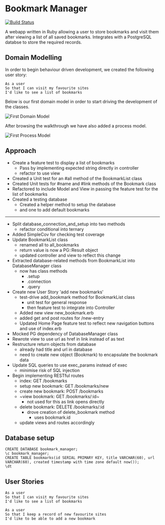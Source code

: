 # Bookmark Manager

[![Build Status](https://app.travis-ci.com/PKilgarriff/Bookmark_manager.svg?branch=main)](https://app.travis-ci.com/PKilgarriff/Bookmark_manager)

A webapp written in Ruby allowing a user to store bookmarks and visit them after viewing a list of all saved bookmarks. Integrates with a PostgreSQL databse to store the required records.

## Domain Modelling

In order to begin behaviour driven development, we created the following user story:

```
As a user
So that I can visit my favourite sites
I'd like to see a list of bookmarks
```

Below is our first domain model in order to start driving the development of the classes.

![First Domain Model](./diagrams/001-BookmarkManager-Domain.png)

After browsing the walkthrough we have also added a process model.

![First Process Model](./diagrams/002-BookmarkManager-Process.jpg)

## Approach

- Create a feature test to display a list of bookmarks
  - Pass by implementing expected string directly in controller
  - refactor to use view
- Created a Unit test for an #all method of the BookmarkList class
- Created Unit tests for #name and #link methods of the Bookmark class
- Refactored to include Model and View in passing the feature test for the list of bookmarks
- Created a testing database
  - Created a helper method to setup the database
  - and one to add default bookmarks
--------
- Split database_connection_and_setup into two methods
  - refactor conditional into ternary
- Added SimpleCov for checking test coverage
- Update BookmarkList class
  - renamed all to all_bookmarks
  - return value is now a PG::Result object
  - updated controller and view to reflect this change
- Extracted database-related methods from BookmarkList into DatabaseManager class
  - now has class methods
    - .setup
    - .connection
    - .query
- Create new User Story 'add new bookmarks'
  - test-drive add_bookmark method for BookmarkList class
    - unit test for general response
    - then feature test to integrate into Controller
  - Added new view new_bookmark.erb
  - added get and post routes for /new-entry
  - Updated Home Page feature test to reflect new navigation buttons and use of index.erb
- Mocked PG dependency of DatabaseManager class
- Rewrote view to use url as href in link instead of as text
- Restructure return objects from database
  - already had title and url in database
  - need to create new object (Bookmark) to encapsulate the bookmark data
- Update SQL queries to use exec_params instead of exec
  - minimise risk of SQL injection
- Begin implementing RESTful routes
  - index: GET /bookmarks
  - setup new bookmark: GET /bookmarks/new
  - create new bookmark: POST /bookmarks
  - ~view bookmark: GET /bookmarks/:id~
    - not used for this as link opens directly
  - delete bookmark: DELETE /bookmarks/:id 
    - drove creation of delete_bookmark method
      - uses bookmark.id
  - update views and routes accordingly


## Database setup

```
CREATE DATABASE bookmark_manager;
\c bookmark_manager;
CREATE TABLE bookmarks(id SERIAL PRIMARY KEY, title VARCHAR(60), url VARCHAR(60), created timestamp with time zone default now());
\dt
```

## User Stories

```
As a user
So that I can visit my favourite sites
I'd like to see a list of bookmarks
```

```
As a user
So that I keep a record of new favourite sites
I'd like to be able to add a new bookmark
```
